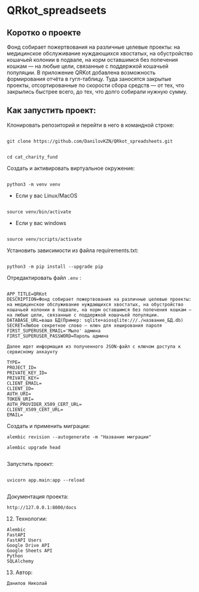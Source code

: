 # QRkot_spreadseets

## Коротко о проекте

   Фонд собирает пожертвования на различные целевые проекты: на медицинское обслуживание нуждающихся хвостатых, на обустройство кошачьей колонии в подвале, на корм оставшимся без попечения кошкам — на любые цели, связанные с поддержкой кошачьей популяции.
    В приложение QRKot добавлена возможность формирования отчёта в гугл-таблицу. Туда заносятся закрытые проекты, отсортированные по скорости сбора средств — от тех, что закрылись быстрее всего, до тех, что долго собирали нужную сумму.

## Как запустить проект:


Клонировать репозиторий и перейти в него в командной строке:


```

git clone https://github.com/DanilovKZN/QRkot_spreadsheets.git

```

  

```

cd cat_charity_fund

```

  

Cоздать и активировать виртуальное окружение:

  

```

python3 -m venv venv

```

  

* Если у вас Linux/MacOS

  

```

source venv/bin/activate

```

  

* Если у вас windows

  

```

source venv/scripts/activate

```

  

Установить зависимости из файла requirements.txt:

  

```

python3 -m pip install --upgrade pip

```
Отредактировать файл `.env`  :
```

APP_TITLE=QRKot
DESCRIPTION=Фонд собирает пожертвования на различные целевые проекты: на медицинское обслуживание нуждающихся хвостатых, на обустройство кошачьей колонии в подвале, на корм оставшимся без попечения кошкам — на любые цели, связанные с поддержкой кошачьей популяции.
DATABASE_URL=ваша БД(Пример: sqlite+aiosqlite:///./название_БД.db)
SECRET=Любое секретное слово — ключ для хеширования пароля
FIRST_SUPERUSER_EMAIL='Мыло' админа
FIRST_SUPERUSER_PASSWORD=Пароль админа

Далее идет информация из полученного JSON-файл с ключом доступа к сервисному аккаунту

TYPE=
PROJECT_ID=
PRIVATE_KEY_ID=
PRIVATE_KEY=
CLIENT_EMAIL=
CLIENT_ID=
AUTH_URI=
TOKEN_URI=
AUTH_PROVIDER_X509_CERT_URL=
CLIENT_X509_CERT_URL=
EMAIL=

```

Создать и применить миграции:

```
alembic revision --autogenerate -m "Название миграции"

alembic upgrade head


```
Запустить проект:


```

uvicorn app.main:app --reload


```
Документация проекта:

```
http://127.0.0.1:8000/docs
```

12. Технологии:

```
Alembic
FastAPI
FastAPI Users
Google Drive API
Google Sheets API
Python
SQLAlchemy

```
13. Автор:
```
Данилов Николай